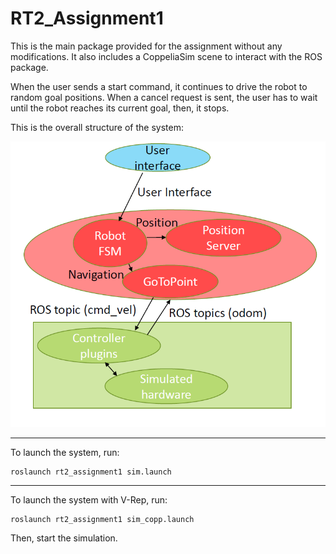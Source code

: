 # RT2_Assignment1

This is the main package provided for the assignment without any modifications. It also includes a CoppeliaSim scene to interact with the ROS package.

When the user sends a start command, it continues to drive the robot to random goal positions. When a cancel request is sent, the user has to wait until the robot reaches its current goal, then, it stops.

This is the overall structure of the system:

![alt text](https://github.com/yaraalaa0/RT2_Assignment1/blob/main/graph_main.PNG?raw=true)

---------------------------------------------------------------------------------------------

To launch the system, run:

~~~
roslaunch rt2_assignment1 sim.launch
~~~
-------------------------------------------------------------------------------------------------

To launch the system with V-Rep, run:

~~~
roslaunch rt2_assignment1 sim_copp.launch
~~~

Then, start the simulation. 
